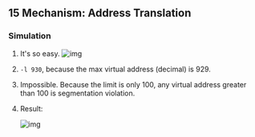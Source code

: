 ## 15 Mechanism: Address Translation

### Simulation

1. It's so easy. ![img](./images/1.png)

2. `-l 930`, because the max virtual address (decimal) is 929.

3. Impossible. Because the limit is only 100, any virtual address greater than 100 is segmentation violation.

4. Result:

   ![img](./images/2.png)
